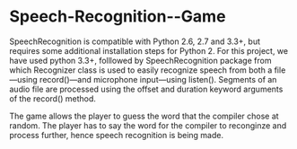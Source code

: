 # Speech-Recognition--Game
SpeechRecognition is compatible with Python 2.6, 2.7 and 3.3+, but requires some additional installation steps for Python 2. For this project, we have used 
python 3.3+, folllowed by SpeechRecognition package from which Recognizer class is used to easily recognize speech from both a file—using record()—and microphone input—using listen(). 
Segments of an audio file are processed using the offset and duration keyword arguments of the record() method.

The game allows the player to guess the word that the compiler chose at random. The player has to say the word for the compiler to reconginze 
and process further, hence speech recognition is being made.
